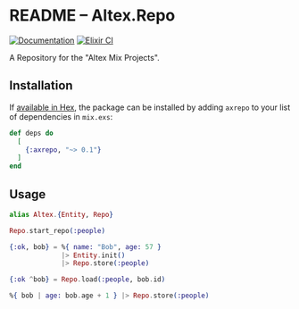 # README – Altex.Repo

[![Documentation](https://img.shields.io/badge/docs-hexpm-blue.svg)](http://hexdocs.pm/axrepo/)
[![Elixir CI](https://github.com/iboard/axrepo/actions/workflows/elixir.yml/badge.svg)](https://github.com/iboard/axrepo/actions/workflows/elixir.yml)

A Repository for the "Altex Mix Projects".

## Installation

If [available in Hex](https://hex.pm/packages/axrepo), the package can be installed
by adding `axrepo` to your list of dependencies in `mix.exs`:

```elixir
def deps do
  [
    {:axrepo, "~> 0.1"}
  ]
end
```

## Usage

```elixir
alias Altex.{Entity, Repo}

Repo.start_repo(:people)

{:ok, bob} = %{ name: "Bob", age: 57 } 
             |> Entity.init()
             |> Repo.store(:people)

{:ok ^bob} = Repo.load(:people, bob.id)

%{ bob | age: bob.age + 1 } |> Repo.store(:people)
```

